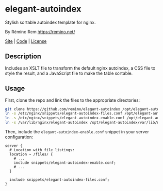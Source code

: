 elegant-autoindex
=================

Stylish sortable autoindex template for nginx.

By Rémino Rem <https://remino.net/> 

[Site](https://remino.github.io/elegant-autoindex/) | [Code](https://github.com/remino/elegant-autoindex) | [License](LICENSE.txt)

## Description

Includes an XSLT file to transform the default nginx autoindex, a CSS file to style the result, and a JavaScript file to make the table sortable.

## Usage

First, clone the repo and link the files to the appropriate directories:

```sh
git clone https://github.com/remino/elegant-autoindex /opt/elegant-autoindex
ln -s /etc/nginx/snippets/elegant-autoindex-files.conf /opt/elegant-autoindex/etc/nginx/snippets/elegant-autoindex-files.conf
ln -s /etc/nginx/snippets/elegant-autoindex-enable.conf /opt/elegant-autoindex/etc/nginx/snippets/elegant-autoindex-enable.conf
ln -s /var/lib/nginx/elegant-autoindex /opt/elegant-autoindex/var/lib/nginx/elegant-autoindex
```

Then, include the `elegant-autoindex-enable.conf` snippet in your server configuration:

```nginx
server {
  # Location with file listings:
  location ~ /files/ {
    # ...
    include snippets/elegant-autoindex-enable.conf;
    # ...
  }

  include snippets/elegant-autoindex-files.conf;
}
```
